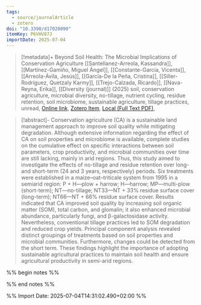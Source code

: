 ```yaml
---
tags:
  - source/journalArticle
  - zotero
doi: "10.3390/d17020090"
itemKey: P6VHV87J
importDate: 2025-07-04
---
```

>[!metadata]+
> Beyond Soil Health: The Microbial Implications of Conservation Agriculture
> [[Santellanez-Arreola, Kassandra]], [[Martínez-Gamiño, Miguel Ángel]], [[Constante-García, Vicenta]], [[Arreola-Ávila, Jesús]], [[García-De la Peña, Cristina]], [[Siller-Rodríguez, Quetzaly Karmy]], [[Trejo-Calzada, Ricardo]], [[Nava-Reyna, Erika]], 
> [[Diversity (journal)]] (2025)
> soil, conservation agriculture, microbial diversity, no-tillage, nutrient cycling, residue retention, soil microbiome, sustainable agriculture, tillage practices, unread, 
> [Online link](https://www.mdpi.com/1424-2818/17/2/90), [Zotero Item](zotero://select/library/items/P6VHV87J), [Local (Full Text PDF)](file://C:/Users/aburg/Documents/references/zotero/storage/GFFMZZEN/Santellanez-Arreola2025_SoilHealth.pdf), 

>[!abstract]-
>Conservation agriculture (CA) is a sustainable land management approach to improve soil quality while mitigating degradation. Although extensive information regarding the effect of CA on soil properties and microbiome is available, complete studies on the cumulative effect on specific interactions between soil parameters, crop productivity, and microbial communities over time are still lacking, mainly in arid regions. Thus, this study aimed to investigate the effects of no-tillage and residue retention over long- and short-term (24 and 3 years, respectively) periods. Six treatments were established in a maize–oat–triticale system from 1995 in a semiarid region: P + H—plow + harrow; H—harrow; MP—multi-plow (short-term); NT—no-tillage; NT33—NT + 33% residue surface cover (long-term); NT66—NT + 66% residue surface cover. Results indicated that CA improved soil quality by increasing soil organic matter (SOM), total carbon, and glomalin; it also enhanced microbial abundance, particularly fungi, and β-galactosidase activity. Nevertheless, conventional tillage practices led to SOM degradation and reduced crop yields. Principal component analysis revealed distinct groupings of treatments based on soil properties and microbial communities. Furthermore, changes could be detected from the short term. These findings highlight the importance of adopting sustainable agricultural practices to maintain soil health and ensure agricultural productivity in semi-arid regions.

%% begin notes %%

%% end notes %%

%% Import Date: 2025-07-04T14:31:02.490+02:00 %%

